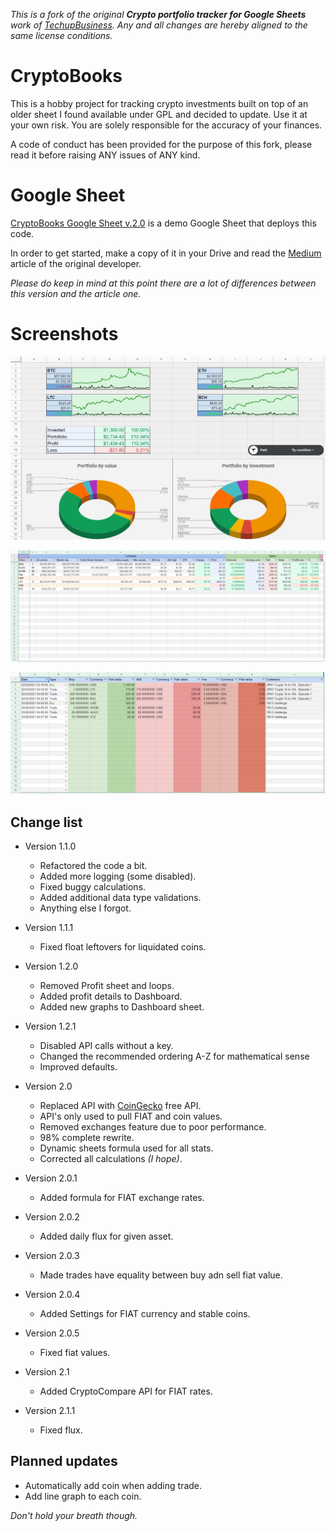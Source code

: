 _This is a fork of the original **Crypto portfolio tracker for Google Sheets** work of [TechupBusiness](info@techupbusiness.com).
Any and all changes are hereby aligned to the same license conditions._


# CryptoBooks
This is a hobby project for tracking crypto investments built on top of an older sheet I found available under GPL and decided to update.
Use it at your own risk. You are solely responsible for the accuracy of your finances.

A code of conduct has been provided for the purpose of this fork, please read it before raising ANY issues of ANY kind.


# Google Sheet
[CryptoBooks Google Sheet v.2.0](https://docs.google.com/spreadsheets/d/1XtHY5pR4iVSAcTWN5QWn8-WTHEoQ2ALDIKXaPSvhQS8/)
is a demo Google Sheet that deploys this code.

In order to get started, make a copy of it in your Drive and read the
[Medium](https://mindup.medium.com/free-crypto-portfolio-tracker-based-on-google-sheets-ef76070ec325)
article of the original developer.

_Please do keep in mind at this point there are a lot of differences between this version and the article one._


# Screenshots
![Dashboard](assets/dashboard.v2.jpg "Dashboard")

![Portfolio](assets/portfolio.v2.jpg "Portfolio")

![Trades](assets/trades.v2.jpg "Trades")


## Change list
- Version 1.1.0
    - Refactored the code a bit.
    - Added more logging (some disabled).
    - Fixed buggy calculations.
    - Added additional data type validations.
    - Anything else I forgot.

- Version 1.1.1
    - Fixed float leftovers for liquidated coins.

- Version 1.2.0
    - Removed Profit sheet and loops.
    - Added profit details to Dashboard.
    - Added new graphs to Dashboard sheet.

- Version 1.2.1
    - Disabled API calls without a key.
    - Changed the recommended ordering A-Z for mathematical sense
    - Improved defaults.

- Version 2.0
    - Replaced API with [CoinGecko](https://www.coingecko.com/) free API.
    - API's only used to pull FIAT and coin values.
    - Removed exchanges feature due to poor performance.
    - 98% complete rewrite.
    - Dynamic sheets formula used for all stats.
    - Corrected all calculations _(I hope)_.

- Version 2.0.1
    - Added formula for FIAT exchange rates.

- Version 2.0.2
    - Added daily flux for given asset.

- Version 2.0.3
    - Made trades have equality between buy adn sell fiat value.

- Version 2.0.4
    - Added Settings for FIAT currency and stable coins.

- Version 2.0.5
    - Fixed fiat values.

- Version 2.1
    - Added CryptoCompare API for FIAT rates.

- Version 2.1.1
    - Fixed flux.


## Planned updates
- Automatically add coin when adding trade.
- Add line graph to each coin.

_Don't hold your breath though._
